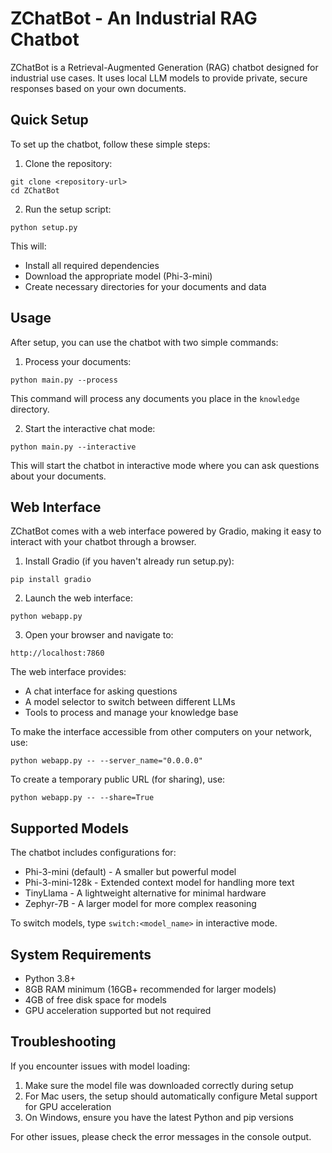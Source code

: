 # ZChatBot - An Industrial RAG Chatbot

ZChatBot is a Retrieval-Augmented Generation (RAG) chatbot designed for industrial use cases. It uses local LLM models to provide private, secure responses based on your own documents.

## Quick Setup

To set up the chatbot, follow these simple steps:

1. Clone the repository:
```
git clone <repository-url>
cd ZChatBot
```

2. Run the setup script:
```
python setup.py
```

This will:
- Install all required dependencies
- Download the appropriate model (Phi-3-mini)
- Create necessary directories for your documents and data

## Usage

After setup, you can use the chatbot with two simple commands:

1. Process your documents:
```
python main.py --process
```
This command will process any documents you place in the `knowledge` directory.

2. Start the interactive chat mode:
```
python main.py --interactive
```
This will start the chatbot in interactive mode where you can ask questions about your documents.

## Web Interface

ZChatBot comes with a web interface powered by Gradio, making it easy to interact with your chatbot through a browser.

1. Install Gradio (if you haven't already run setup.py):
```
pip install gradio
```

2. Launch the web interface:
```
python webapp.py
```

3. Open your browser and navigate to:
```
http://localhost:7860
```

The web interface provides:
- A chat interface for asking questions
- A model selector to switch between different LLMs
- Tools to process and manage your knowledge base

To make the interface accessible from other computers on your network, use:
```
python webapp.py -- --server_name="0.0.0.0"
```

To create a temporary public URL (for sharing), use:
```
python webapp.py -- --share=True
```

## Supported Models

The chatbot includes configurations for:
- Phi-3-mini (default) - A smaller but powerful model
- Phi-3-mini-128k - Extended context model for handling more text
- TinyLlama - A lightweight alternative for minimal hardware
- Zephyr-7B - A larger model for more complex reasoning

To switch models, type `switch:<model_name>` in interactive mode.

## System Requirements

- Python 3.8+
- 8GB RAM minimum (16GB+ recommended for larger models)
- 4GB of free disk space for models
- GPU acceleration supported but not required

## Troubleshooting

If you encounter issues with model loading:

1. Make sure the model file was downloaded correctly during setup
2. For Mac users, the setup should automatically configure Metal support for GPU acceleration
3. On Windows, ensure you have the latest Python and pip versions

For other issues, please check the error messages in the console output. 